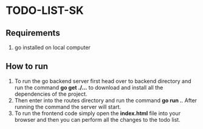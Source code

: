 ﻿# TODO-LIST-SK
## Requirements 
1. go installed on local computer

## How to run
1. To run the go backend server first head over to backend directory and run the command **go get ./...** to download and install all the dependencies of the project.
2. Then enter into the routes directory and run the command **go run .**. After running the command the server will start.
3. To run the frontend code simply open the **index.html** file into your browser and then you can perform all the changes to the todo list.
